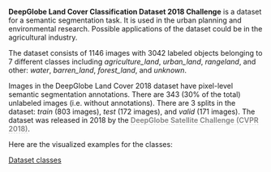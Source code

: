 **DeepGlobe Land Cover Classification Dataset 2018 Challenge** is a dataset for a semantic segmentation task. It is used in the urban planning and environmental research. Possible applications of the dataset could be in the agricultural industry. 

The dataset consists of 1146 images with 3042 labeled objects belonging to 7 different classes including *agriculture_land*, *urban_land*, *rangeland*, and other: *water*, *barren_land*, *forest_land*, and *unknown*.

Images in the DeepGlobe Land Cover 2018 dataset have pixel-level semantic segmentation annotations. There are 343 (30% of the total) unlabeled images (i.e. without annotations). There are 3 splits in the dataset: *train* (803 images), *test* (172 images), and *valid* (171 images). The dataset was released in 2018 by the <span style="font-weight: 600; color: grey; border-bottom: 1px dashed #d3d3d3;">DeepGlobe Satellite Challenge (CVPR 2018)</span>.

Here are the visualized examples for the classes:

[Dataset classes](https://github.com/dataset-ninja/DeepGlobe/raw/main/visualizations/classes_preview.webm)
